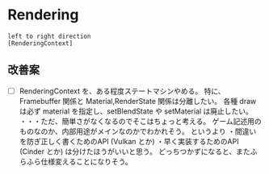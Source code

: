 ﻿Rendering
==========

```plantuml
left to right direction
[RenderingContext]
```


改善案
----------
- [ ] RenderingContext を、ある程度ステートマシンやめる。
	特に、Framebuffer 関係と Material,RenderState 関係は分離したい。
	各種 draw は必ず material を指定し、setBlendState や setMaterial は廃止したい。
	・・・ただ、簡単さがなくなるのでそこはちょっと考える。
	ゲーム記述用のものなのか、内部用途がメインなのかでわかれそう。
	というより
	・間違いを防ぎ正しく書くためのAPI (Vulkan とか)
	・早く実装するためのAPI (Cinder とか)
	は分けたほうがいいと思う。
	どっちつかずになると、またふらふら仕様変えることになりそう。


